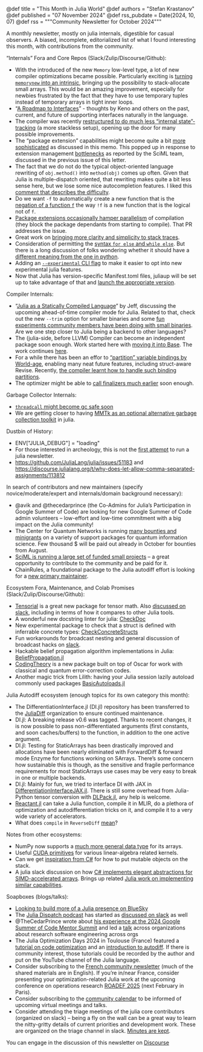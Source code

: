 @def title = "This Month in Julia World"
@def authors = "Stefan Krastanov"
@def published = "07 November 2024"
@def rss_pubdate = Date(2024, 10, 07)
@def rss = """Community Newsletter for October 2024"""

A monthly newsletter, mostly on julia internals, digestible for casual observers. A biased, incomplete, editorialized list of what I found interesting this month, with contributions from the community.

“Internals” Fora and Core Repos (Slack/Zulip/Discourse/Github):

* With the introduced of the new `Memory` low-level type, a lot of new compiler optimizations became possible. Particularly exciting is [turning `memorynew` into an intrinsic](https://github.com/JuliaLang/julia/pull/55913), bringing up the possibility to stack-allocate small arrays. This would be an amazing improvement, especially for newbies frustrated by the fact that they have to use temporary tuples instead of temporary arrays in tight inner loops.
* “[A Roadmap to Interfaces](https://hackmd.io/BbEw0_B4Q8uDSS34LOvpCw)” - thoughts by Keno and others on the past, current, and future of supporting interfaces naturally in the language.
* The compiler was recently [restructured to do much less “internal state”-tracking](https://github.com/JuliaLang/julia/pull/55575) (a more stackless setup), opening up the door for many possible improvements.
* The “package extension” capabilities might become quite a bit [more sophisticated](https://hackmd.io/@KristofferC/ryyTJl_R0) as discussed in this memo. This popped up in response to extension management [bottlenecks](https://github.com/JuliaLang/julia/issues/55516) as reported by the SciML team, discussed in the previous issue of this letter.
* The fact that we do not do the typical object-oriented language rewriting of `obj.method()` into `method(obj)` comes up often. Given that Julia is multiple-dispatch oriented, that rewriting makes quite a bit less sense here, but we lose some nice autocompletion features. I liked this [comment that describes the difficulty](https://discourse.julialang.org/t/oop-like-dot-notation-in-julia/120971/26).
* Do we want `-f` to automatically create a new function that is the [negation of a function `f`](https://github.com/JuliaLang/julia/pull/55920) the way `!f` is a new function that is the logical not of `f`.
* [Package extensions occasionally hamper parallelism](https://github.com/JuliaLang/julia/pull/55910) of compilation (they block the package dependants from starting to compile). That PR addresses the issue.
* Great work on [bringing more clarity and simplicity to stack traces](https://github.com/JuliaLang/julia/pull/55841).
* Consideration of permitting the [syntax `for else` and `while else`](https://github.com/JuliaLang/julia/pull/56153). But there is a long discussion of folks wondering whether it should have a [different meaning from the one in python](https://github.com/JuliaLang/julia/issues/1289).
* Adding an [`--experimental` CLI flag](https://github.com/JuliaLang/julia/pull/56045) to make it easier to opt into new experimental julia features.
* Now that Julia has version-specific Manifest.toml files, juliaup will be set up to take advantage of that and [launch the appropriate version](https://github.com/JuliaLang/juliaup/pull/1059).

Compiler Internals:

* “[Julia as a Statically Compiled Language](https://www.youtube.com/watch?v=hUxnLunOU4w)” by Jeff, discussing the upcoming ahead-of-time compiler mode for Julia. Related to that, check out the new `--trim` option for smaller binaries and some [fun experiments community members have been doing with small binaries](https://discourse.julialang.org/t/pushing-the-limits-of-small-binary-creation/120989). Are we one step closer to Julia being a backend to other languages?
* The (julia-side, before LLVM) Compiler can become an independent package soon enough. Work started here with [moving it into Base](https://github.com/JuliaLang/julia/pull/56128). The work continues [here](https://github.com/JuliaLang/julia/pull/56409).
* For a while there has been an effor to [“partition” variable bindings by World-age](https://github.com/JuliaLang/julia/pull/54654), enabling many neat future features, including struct-aware Revise. Recently, [the compiler learnt how to handle such binding partitions](https://github.com/JuliaLang/julia/pull/56299).
* The optimizer might be able to [call finalizers much earlier](https://github.com/JuliaLang/julia/pull/55990) soon enough.

Garbage Collector Internals:

* [`threadcall` might become gc safe soon](https://github.com/JuliaLang/julia/pull/55956)
* We are getting closer to having [MMTk as an optional alternative garbage collection toolkit](https://github.com/JuliaLang/julia/pull/56288) in julia.

Dustbin of History:

* ENV["JULIA_DEBUG"] = "loading"
* For those interested in archeology, this is not the [first attempt](http://thisweekinjulia.github.io/) to run a julia newsletter.
* https://github.com/JuliaLang/julia/issues/51183 and https://discourse.julialang.org/t/why-does-let-allow-comma-separated-assignments/113812

In search of contributors and new maintainers (specify novice/moderate/expert and internals/domain background necessary):

* @avik and @thecedarprince (the Co-Admins for Julia’s Participation in Google Summer of Code) are looking for new Google Summer of Code admin volunteers – low-effort and low-time commitment with a big impact on the Julia community!
* The Center for Quantum Networks is running [many bounties and minigrants](https://github.com/QuantumSavory/.github/blob/main/BUG_BOUNTIES.md) on a variety of support packages for quantum information science. Few thousand $ will be paid out already in October for bounties from August.
* [SciML is running a large set of funded small projects](https://sciml.ai/small_grants/) – a great opportunity to contribute to the community and be paid for it.
* ChainRules, a foundational package to the Julia autodiff effort is looking for a [new primary maintainer](https://discourse.julialang.org/t/chainrules-project-looking-for-a-new-primary-maintainer/115636).

Ecosystem Fora, Maintenance, and Colab Promises (Slack/Zulip/Discourse/Github):

* [Tensorial](https://discourse.julialang.org/t/ann-tensorial-jl-statically-sized-tensors-and-related-operations-for-julia/121588) is a great new package for tensor math. Also [discussed on slack](https://julialang.slack.com/archives/C6FGJ8REC/p1729174454227819), including in terms of how it compares to other Julia tools.
* A wonderful new docstring linter for julia: [CheckDoc](https://github.com/tecosaur/CheckDoc.jl)
* New experimental package to check that a struct is defined with inferrable concrete types: [CheckConcreteStructs](https://github.com/gdalle/CheckConcreteStructs.jl)
* Fun workarounds for broadcast nesting and general discussion of broadcast hacks on [slack](https://julialang.slack.com/archives/C67TK21LJ/p1730789206177099).
* Hackable belief propagation algorithm implementations in Julia: [BeliefPropagation.jl](https://github.com/stecrotti/BeliefPropagation.jl)
* [CodingTheory](https://github.com/esabo/CodingTheory) is a new package built on top of Oscar for work with classical and quantum error-correction codes.
* Another magic trick from Lilith: having your Julia session lazily autoload commonly used packages [BasicAutoloads.jl](https://github.com/LilithHafner/BasicAutoloads.jl)

Julia Autodiff ecosystem (enough topics for its own category this month):

* The DifferentiationInterface.jl (DI.jl) repository has been transferred to the [JuliaDiff](https://github.com/JuliaDiff/DifferentiationInterface.jl) organization to ensure continued maintenance.
* DI.jl: A breaking release v0.6 was tagged. Thanks to recent changes, it is now possible to pass non-differentiated arguments (first constants, and soon caches/buffers) to the function, in addition to the one active argument.
* DI.jl: Testing for StaticArrays has been drastically improved and allocations have been nearly eliminated with ForwardDiff & forward mode Enzyme for functions working on SArrays. There’s some concern how sustainable this is though, as the sensitive and fragile performance requirements for most StaticArrays use cases may be very easy to break in one or multiple backends.
* DI.jl: Mainly for fun, we tried to interface DI with JAX in [DifferentiationInterfaceJAX.jl](https://github.com/gdalle/DifferentiationInterfaceJAX.jl). There is still some overhead from Julia-Python tensor conversion with [DLPack.jl](https://github.com/pabloferz/DLPack.jl), any help is welcome.
* [Reactant.jl](https://github.com/EnzymeAD/Reactant.jl) can take a Julia function, compile it in MLIR, do a plethora of optimization and autodifferentiation tricks on it, and compile it to a very wide variety of accelerators.
* What does `compile` in `ReverseDiff` [mean](https://github.com/SciML/ADTypes.jl/issues/91)?

Notes from other ecosystems:

* NumPy now supports a [much more general data type](https://quansight.com/post/my-numpy-year-creating-a-dtype-for-the-next-generation-of-scientific-computing/) for its arrays.
* Useful [CUDA primitives](https://github.com/HazyResearch/ThunderKittens) for various linear-algebra related kernels.
* Can we get [inspiration from C#](https://em-tg.github.io/csborrow/) for how to put mutable objects on the stack.
* A julia slack discussion on how [C# implements elegant abstractions for SIMD-accelerated arrays](https://julialang.slack.com/archives/C688QKS7Q/p1728398666009809). Brings up related [Julia work on implementing similar capabilities](https://github.com/JuliaLang/julia/pull/55118).

Soapboxes (blogs/talks):

* [Looking to build more of a Julia presence on BlueSky](https://bsky.app/profile/thecedarprince.bsky.social/post/3l7lmnjewv52e)
* The [Julia Dispatch podcast](https://www.youtube.com/@JuliaDispatch) has started as [discussed on slack](https://julialang.slack.com/archives/C67910KEH/p1729107731948489) as well
* @TheCedarPrince wrote about [his experience at the 2024 Google Summer of Code Mentor Summit](https://discourse.julialang.org/t/perspectives-from-2024-gsoc-mentor-summit/121488) and led a [talk](https://docs.google.com/document/d/1fmKEmA8iKCO4QuSWto8rHiCKCuNm7nLUIxW2jPWINws/edit?tab=t.0) across organizations about research software engineering across orgs
* The Julia Optimization Days 2024 in Toulouse (France) featured a [tutorial on code optimization](https://gdalle.github.io/JuliaOptimizationDays2024-FastJulia/) and an [introduction to autodiff](https://gdalle.github.io/JuliaOptimizationDays2024-AutoDiff/). If there is community interest, those tutorials could be recorded by the author and put on the YouTube channel of the Julia language.
* Consider subscribing to the [French community newsletter](https://pnavaro.github.io/NouvellesJulia/) (much of the shared materials are in English). If you’re in/near France, consider presenting your optimization-related Julia work at the upcoming conference on operations research [ROADEF 2025](https://roadef2025.org/) (next February in Paris).
* Consider subscribing to the [community calendar](https://julialang.org/community/#events) to be informed of upcoming virtual meetings and talks.
* Consider attending the triage meetings of the julia core contributors (organized on slack) – being a fly on the wall can be a great way to learn the nitty-gritty details of current priorities and development work. These are organized on the triage channel in slack. [Minutes are kept](https://hackmd.io/@LilithHafner/HJaw__uMp).

You can engage in the discussion of this newsletter on [Discourse](https://discourse.julialang.org/c/community/news/66)
